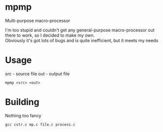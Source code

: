 # mpmp
Multi-purpose macro-processor

I'm too stupid and couldn't get any general-purpose macro-processor out there to work, so I decided to make my own.  
Obviously it's got lots of bugs and is quite inefficient, but it meets my needs

# Usage
src - source file
out - output file
```
mpmp <src> <out>
```

# Building
Nothing too fancy
```
gcc cstr.c mp.c file.c process.c
```
